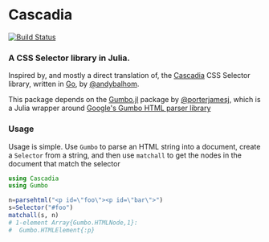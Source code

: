 # Cascadia

[![Build Status](https://travis-ci.org/Algocircle/Cascadia.jl.svg?branch=master)](https://travis-ci.org/Algocircle/Cascadia.jl)

### A CSS Selector library in Julia.

Inspired by, and mostly a direct translation of, the [Cascadia](https://github.com/andybalholm/cascadia) CSS Selector library, written in [Go](https://golang.org/), by [@andybalhom](https://github.com/andybalholm).

This package depends on the [Gumbo.jl](https://github.com/porterjamesj/Gumbo.jl) package by [@porterjamesj](https://github.com/porterjamesj), which is a Julia wrapper around [Google's Gumbo HTML parser library](https://github.com/google/gumbo-parser)

### Usage

Usage is simple. Use `Gumbo` to parse an HTML string into a document, create a `Selector` from a string, and then use `matchall` to get the nodes in the document that match the selector

```julia
using Cascadia
using Gumbo

n=parsehtml("<p id=\"foo\"><p id=\"bar\">")
s=Selector("#foo")
matchall(s, n)
# 1-element Array{Gumbo.HTMLNode,1}:
#  Gumbo.HTMLElement{:p}
```
